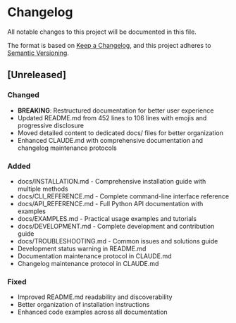 # Changelog

All notable changes to this project will be documented in this file.

The format is based on [Keep a Changelog](https://keepachangelog.com/en/1.0.0/),
and this project adheres to [Semantic Versioning](https://semver.org/spec/v2.0.0.html).

## [Unreleased]

### Changed
- **BREAKING**: Restructured documentation for better user experience
- Updated README.md from 452 lines to 106 lines with emojis and progressive disclosure
- Moved detailed content to dedicated docs/ files for better organization
- Enhanced CLAUDE.md with comprehensive documentation and changelog maintenance protocols

### Added
- docs/INSTALLATION.md - Comprehensive installation guide with multiple methods
- docs/CLI_REFERENCE.md - Complete command-line interface reference
- docs/API_REFERENCE.md - Full Python API documentation with examples
- docs/EXAMPLES.md - Practical usage examples and tutorials
- docs/DEVELOPMENT.md - Complete development and contribution guide
- docs/TROUBLESHOOTING.md - Common issues and solutions guide
- Development status warning in README.md
- Documentation maintenance protocol in CLAUDE.md
- Changelog maintenance protocol in CLAUDE.md

### Fixed
- Improved README.md readability and discoverability
- Better organization of installation instructions
- Enhanced code examples across all documentation

